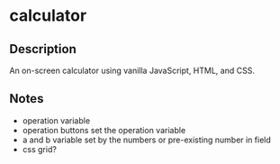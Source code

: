 # calculator

## Description

An on-screen calculator using vanilla JavaScript, HTML, and CSS.

## Notes

- operation variable
- operation buttons set the operation variable
- a and b variable set by the numbers or pre-existing number in field
- css grid?
